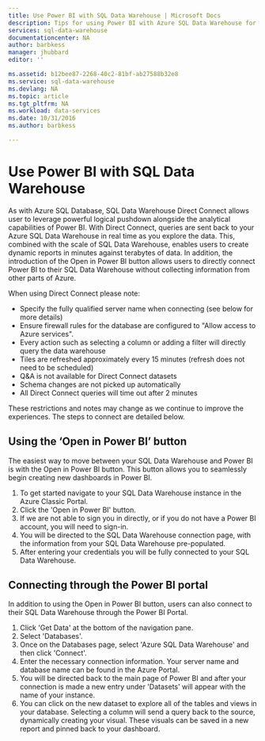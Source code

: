 ```yaml
---
title: Use Power BI with SQL Data Warehouse | Microsoft Docs
description: Tips for using Power BI with Azure SQL Data Warehouse for developing solutions.
services: sql-data-warehouse
documentationcenter: NA
author: barbkess
manager: jhubbard
editor: ''

ms.assetid: b12bee87-2268-40c2-81bf-ab27588b32e8
ms.service: sql-data-warehouse
ms.devlang: NA
ms.topic: article
ms.tgt_pltfrm: NA
ms.workload: data-services
ms.date: 10/31/2016
ms.author: barbkess

---
```

# Use Power BI with SQL Data Warehouse
As with Azure SQL Database, SQL Data Warehouse Direct Connect allows user to leverage powerful logical pushdown alongside the analytical capabilities of Power BI.  With Direct Connect, queries are sent back to your Azure SQL Data Warehouse in real time as you explore the data.  This, combined with the scale of SQL Data Warehouse, enables users to create dynamic reports in minutes against terabytes of data.  In addition, the introduction of the Open in Power BI button allows users to directly connect Power BI to their SQL Data Warehouse without collecting information from other parts of Azure.

When using Direct Connect please note:

* Specify the fully qualified server name when connecting (see below for more details)
* Ensure firewall rules for the database are configured to "Allow access to Azure services".
* Every action such as selecting a column or adding a filter will  directly query the data warehouse
* Tiles are refreshed approximately every 15 minutes (refresh does not need to be scheduled)
* Q&A is not available for Direct Connect datasets
* Schema changes are not picked up automatically
* All Direct Connect queries will time out after 2 minutes

These restrictions and notes may change as we continue to improve the experiences. The steps to connect are detailed below.  

## Using the ‘Open in Power BI’ button
The easiest way to move between your SQL Data Warehouse and Power BI is with the Open in Power BI button. This button allows you to seamlessly begin creating new dashboards in Power BI.  

1. To get started navigate to your SQL Data Warehouse instance in the Azure Classic Portal.
2. Click the 'Open in Power BI' button.
3. If we are not able to sign you in directly, or if you do not have a Power BI account, you will need to sign-in.  
4. You will be directed to the SQL Data Warehouse connection page, with the information from your SQL Data Warehouse pre-populated.
5. After entering your credentials you will be fully connected to your SQL Data Warehouse.

## Connecting through the Power BI portal
In addition to using the Open in Power BI button, users can also connect to their SQL Data Warehouse through the Power BI Portal.

1. Click 'Get Data' at the bottom of the navigation pane.
2. Select 'Databases'.
3. Once on the Databases page, select 'Azure SQL Data Warehouse' and then click 'Connect'.
4. Enter the necessary connection information.  Your server name and database name can be found in the Azure Portal.
5. You will be directed back to the main page of Power BI and after your connection is made a new entry under 'Datasets' will appear with the name of your instance.  
6. You can click on the new dataset to explore all of the tables and views in your database. Selecting a column will send a query back to the source, dynamically creating your visual. These visuals can be saved in a new report and pinned back to your dashboard.

<!--Image references-->

<!--Article references-->
[SQL Data Warehouse development overview]:  ./sql-data-warehouse-overview-develop/
[SQL Data Warehouse integration overview]:  ./sql-data-warehouse-overview-integration/

<!--MSDN references-->

<!--Other Web references-->
